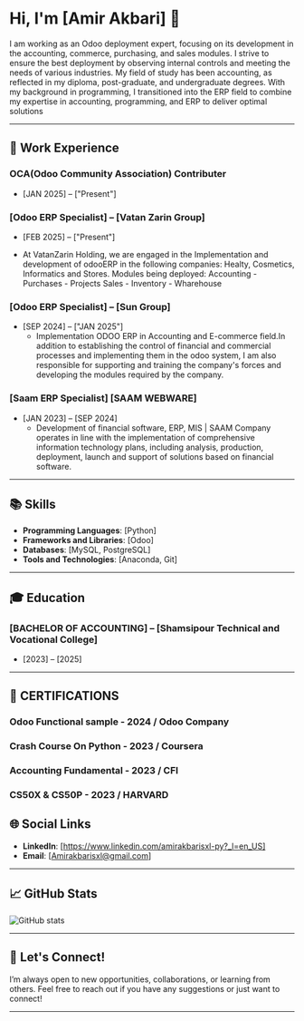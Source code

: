 # Hi, I'm [Amir Akbari] 👋

 I am working as an Odoo deployment expert, focusing
 on its development in the accounting, commerce,
 purchasing, and sales modules. I strive to ensure the
 best deployment by observing internal controls and
 meeting the needs of various industries. My field of
 study has been accounting, as reflected in my diploma,
 post-graduate, and undergraduate degrees. With my
 background in programming, I transitioned into the
 ERP field to combine my expertise in accounting,
 programming, and ERP to deliver optimal solutions

---

## 💼 Work Experience

### OCA(Odoo Community Association) Contributer
* [JAN 2025] – ["Present"]
  
### [Odoo ERP Specialist] – [Vatan Zarin Group]
* [FEB 2025] – ["Present"]
- At VatanZarin Holding, we are engaged in the Implementation
 and development of odooERP in the following companies:
 Healty, Cosmetics, Informatics and Stores.
 Modules being deployed:
 Accounting - Purchases - Projects
 Sales - Inventory - Wharehouse

### [Odoo ERP Specialist] – [Sun Group]
* [SEP 2024] – ["JAN 2025"]
  - Implementation ODOO ERP in Accounting and
E-commerce field.In addition to establishing the
control of financial and commercial processes and
implementing them in the odoo system, I am also
responsible for supporting and training the
company's forces and developing the modules
required by the company.

### [Saam ERP Specialist]  [SAAM WEBWARE]
* [JAN 2023] – [SEP 2024]
  - Development of financial software, ERP, MIS |
SAAM Company operates in line with the
implementation of comprehensive information
technology plans, including analysis, production,
deployment, launch and support of solutions
based on financial software.


---

## 📚 Skills

- **Programming Languages**: [Python]
- **Frameworks and Libraries**: [Odoo]
- **Databases**: [MySQL, PostgreSQL]
- **Tools and Technologies**: [Anaconda, Git]

---

## 🎓 Education

### [BACHELOR OF ACCOUNTING] – [Shamsipour Technical and Vocational College]

* [2023] – [2025]

 
---
## 📃 CERTIFICATIONS

### Odoo Functional sample - 2024 / Odoo Company

### Crash Course On Python - 2023 / Coursera
 
### Accounting Fundamental - 2023 / CFI

### CS50X & CS50P - 2023 / HARVARD





## 🌐 Social Links


- **LinkedIn**: [https://www.linkedin.com/amirakbarisxl-py?_l=en_US]
- **Email**: [Amirakbarisxl@gmail.com]
---

## 📈 GitHub Stats

![GitHub stats](https://github-readme-stats.vercel.app/api?username=AmirakbariSXL&show_icons=true&count_private=true&hide=prs&theme=radical)

---

## 🤝 Let's Connect!

I’m always open to new opportunities, collaborations, or learning from others. Feel free to reach out if you have any suggestions or just want to connect!

---

